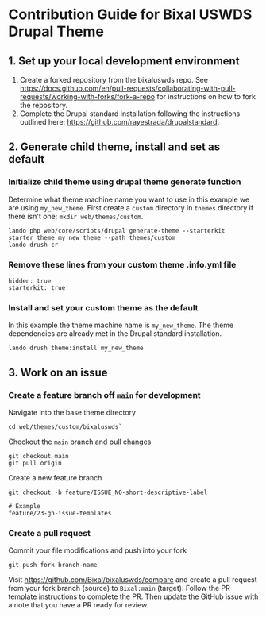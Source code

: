 # Contribution Guide for Bixal USWDS Drupal Theme

## 1. Set up your local development environment

1. Create a forked repository from the bixaluswds repo. See https://docs.github.com/en/pull-requests/collaborating-with-pull-requests/working-with-forks/fork-a-repo for instructions on how to fork the repository.
2. Complete the Drupal standard installation following the instructions outlined here: https://github.com/rayestrada/drupalstandard.

## 2. Generate child theme, install and set as default

### Initialize child theme using drupal theme generate function

Determine what theme machine name you want to use in this example we are using `my_new_theme`.
First create a `custom` directory in `themes` directory if there isn't one: `mkdir web/themes/custom`.

```
lando php web/core/scripts/drupal generate-theme --starterkit starter_theme my_new_theme --path themes/custom
lando drush cr
```

### Remove these lines from your custom theme .info.yml file

```
hidden: true
starterkit: true
```

### Install and set your custom theme as the default

In this example the theme machine name is `my_new_theme`.
The theme dependencies are already met in the Drupal standard installation.

```
lando drush theme:install my_new_theme
```

## 3. Work on an issue

### Create a feature branch off `main` for development

Navigate into the base theme directory

```
cd web/themes/custom/bixaluswds`
```

Checkout the `main` branch and pull changes

```
git checkout main
git pull origin
```

Create a new feature branch

```
git checkout -b feature/ISSUE_NO-short-descriptive-label

# Example
feature/23-gh-issue-templates
```

### Create a pull request

Commit your file modifications and push into your fork

```
git push fork branch-name
```

Visit https://github.com/Bixal/bixaluswds/compare and create a pull request from your fork branch (source) to `Bixal:main` (target).
Follow the PR template instructions to complete the PR. Then update the GitHub issue with a note that you have a PR ready for review.
